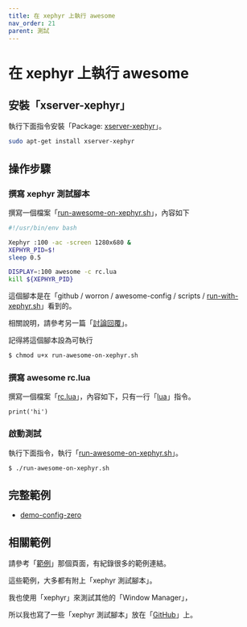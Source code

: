 ```yaml
---
title: 在 xephyr 上執行 awesome
nav_order: 21
parent: 測試
---
```



# 在 xephyr 上執行 awesome


## 安裝「xserver-xephyr」

執行下面指令安裝「Package: [xserver-xephyr](https://packages.ubuntu.com/focal/xserver-xephyr)」。

``` sh
sudo apt-get install xserver-xephyr
```

## 操作步驟

### 撰寫 xephyr 測試腳本

撰寫一個檔案「[run-awesome-on-xephyr.sh](https://github.com/samwhelp/note-about-awesomewm/blob/gh-pages/_demo/concept/demo-start/demo-config-zero/bin/dev.sh)」，內容如下


``` sh
#!/usr/bin/env bash

Xephyr :100 -ac -screen 1280x680 &
XEPHYR_PID=$!
sleep 0.5

DISPLAY=:100 awesome -c rc.lua
kill ${XEPHYR_PID}
```

這個腳本是在「github / worron / awesome-config / scripts / [run-with-xephyr.sh](https://github.com/worron/awesome-config/blob/master/scripts/run-with-xephyr.sh)」看到的。

相關說明，請參考另一篇「[討論回覆](https://www.ubuntu-tw.org/modules/newbb/viewtopic.php?post_id=362260#forumpost362260)」。


記得將這個腳本設為可執行

``` sh
$ chmod u+x run-awesome-on-xephyr.sh
```


### 撰寫 awesome rc.lua

撰寫一個檔案「[rc.lua](https://github.com/samwhelp/note-about-awesomewm/blob/gh-pages/_demo/concept/demo-start/demo-config-zero/rc.lua)」，內容如下，只有一行「[lua](https://www.lua.org/manual/5.3/manual.html#6.1)」指令。

```
print('hi')
```


### 啟動測試

執行下面指令，執行「[run-awesome-on-xephyr.sh](https://github.com/samwhelp/note-about-awesomewm/blob/gh-pages/_demo/concept/demo-start/demo-config-zero/bin/dev.sh)」。

``` sh
$ ./run-awesome-on-xephyr.sh
```

## 完整範例

* [demo-config-zero](https://github.com/samwhelp/note-about-awesomewm/tree/gh-pages/_demo/concept/demo-start/demo-config-zero)


## 相關範例

請參考「[範例](https://samwhelp.github.io/note-about-awesomewm/read/demo.html)」那個頁面，有紀錄很多的範例連結。

這些範例，大多都有附上「xephyr 測試腳本」。

我也使用「xephyr」來測試其他的「Window Manager」，

所以我也寫了一些「xephyr 測試腳本」放在「[GitHub](https://github.com/samwhelp/play-ubuntu-20.04-plan/tree/master/tool/xephyr)」上。
